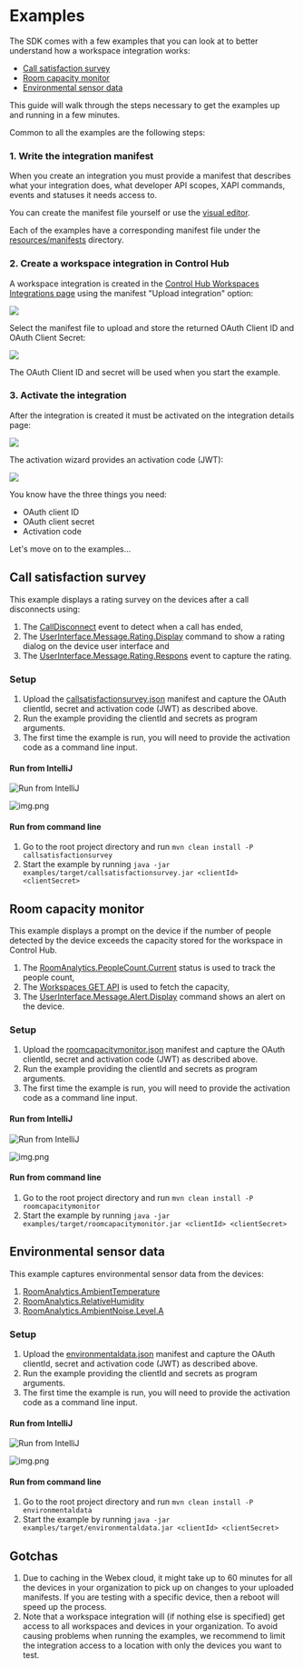# Examples

The SDK comes with a few examples that you can look at to better understand how a workspace integration works:

- [Call satisfaction survey](#call-satisfaction-survey) 
- [Room capacity monitor](#room-capacity-monitor)
- [Environmental sensor data](#environmental-sensor-data)

This guide will walk through the steps necessary to get the examples up and running in a few minutes.

Common to all the examples are the following steps:

### 1. Write the integration manifest

When you create an integration you must provide a manifest that describes what your integration does, what developer API scopes, 
XAPI commands, events and statuses it needs access to.

You can create the manifest file yourself or use the [visual editor](https://cisco-ce.github.io/workspace-integrations-editor/).

Each of the examples have a corresponding manifest file under the <a href="src/main/resources/manifests">resources/manifests</a> directory.

### 2. Create a workspace integration in Control Hub

A workspace integration is created in the [Control Hub Workspaces Integrations page](https://admin.webex.com/workspaces/integrations) using the manifest "Upload integration" option:

![](../docs/add-integration.png)

Select the manifest file to upload and store the returned OAuth Client ID and OAuth Client Secret:

[]()![](../docs/uploaded.png)

The OAuth Client ID and secret will be used when you start the example.

### 3. Activate the integration

After the integration is created it must be activated on the integration details page:

![](../docs/activate.png)

The activation wizard provides an activation code (JWT):

![](../docs/jwt-ready.png)

You know have the three things you need:

- OAuth client ID
- OAuth client secret
- Activation code

Let's move on to the examples...

## Call satisfaction survey

This example displays a rating survey on the devices after a call disconnects using:

1. The [CallDisconnect](https://roomos.cisco.com/xapi/Event.CallDisconnect) event to detect when a call has ended,
2. The [UserInterface.Message.Rating.Display](https://roomos.cisco.com/xapi/Command.UserInterface.Message.Rating.Display) command to show a rating dialog on the device user interface and
3. The [UserInterface.Message.Rating.Respons](https://roomos.cisco.com/xapi/Event.UserInterface.Message.Rating.Response) event to capture the rating.

### Setup

1. Upload the <a href="src/main/resources/manifests/callsatisfactionsurvey.json">callsatisfactionsurvey.json</a> manifest and capture the OAuth clientId, secret and activation code (JWT) as described above.
2. Run the example providing the clientId and secrets as program arguments.
3. The first time the example is run, you will need to provide the activation code as a command line input.

#### Run from IntelliJ

![Run from IntelliJ](../docs/run-from-intellij-callsatisfactionsurvey.png)

![img.png](../docs/provide-jwt-callsatisfactionsurvey.png)

#### Run from command line

1. Go to the root project directory and run  `mvn clean install -P callsatisfactionsurvey`
2. Start the example by running `java -jar examples/target/callsatisfactionsurvey.jar <clientId> <clientSecret>`

## Room capacity monitor

This example displays a prompt on the device if the number of people detected by the device exceeds the capacity stored for the workspace in Control Hub.

1. The [RoomAnalytics.PeopleCount.Current](https://roomos.cisco.com/xapi/Status.RoomAnalytics.PeopleCount.Current) status is used to track the people count,
2. The [Workspaces GET API](https://developer.webex.com/docs/api/v1/workspaces/get-workspace-details) is used to fetch the capacity,
3. The [UserInterface.Message.Alert.Display](https://roomos.cisco.com/xapi/Command.UserInterface.Message.Alert.Display) command shows an alert on the device.

### Setup

1. Upload the <a href="src/main/resources/manifests/roomcapacitymonitor.json">roomcapacitymonitor.json</a> manifest and capture the OAuth clientId, secret and activation code (JWT) as described above.
2. Run the example providing the clientId and secrets as program arguments.
3. The first time the example is run, you will need to provide the activation code as a command line input.

#### Run from IntelliJ

![Run from IntelliJ](../docs/run-from-intellij-roomcapacitymonitor.png)

![img.png](../docs/provide-jwt-roomcapacitymonitor.png)

#### Run from command line

1. Go to the root project directory and run  `mvn clean install -P roomcapacitymonitor`
2. Start the example by running `java -jar examples/target/roomcapacitymonitor.jar <clientId> <clientSecret>`

## Environmental sensor data

This example captures environmental sensor data from the devices: 

1. [RoomAnalytics.AmbientTemperature](https://roomos.cisco.com/xapi/Status.RoomAnalytics.AmbientTemperature)
2. [RoomAnalytics.RelativeHumidity](https://roomos.cisco.com/xapi/Status.RoomAnalytics.RelativeHumidity)
3. [RoomAnalytics.AmbientNoise.Level.A](https://roomos.cisco.com/xapi/Status.RoomAnalytics.AmbientNoise.Level.A)

### Setup

1. Upload the <a href="src/main/resources/manifests/roomcapacitymonitor.json">environmentaldata.json</a> manifest and capture the OAuth clientId, secret and activation code (JWT) as described above.
2. Run the example providing the clientId and secrets as program arguments.
3. The first time the example is run, you will need to provide the activation code as a command line input.

#### Run from IntelliJ

![Run from IntelliJ](../docs/run-from-intellij-environmentaldata.png)

![img.png](../docs/provide-jwt-environmental.png)

#### Run from command line

1. Go to the root project directory and run  `mvn clean install -P environmentaldata`
2. Start the example by running `java -jar examples/target/environmentaldata.jar <clientId> <clientSecret>`

## Gotchas

1. Due to caching in the Webex cloud, it might take up to 60 minutes for all the devices in your organization to pick up on changes to your uploaded manifests. If you are testing with a specific device, then a reboot will speed up the process.
2. Note that a workspace integration will (if nothing else is specified) get access to all workspaces and devices in your organization. To avoid causing problems when running the examples, we recommend to limit the integration access to a location with only the devices you want to test.